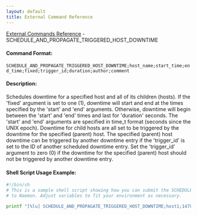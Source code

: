```yaml
---
layout: default
title: External Command Reference
---
```


<!--
************************************************
* AUTO GENERATED PAGE - USE ./update SCRIPT
************************************************
-->

<span class="glyphicon glyphicon-arrow-up"></span><a href="index.html"> External Commands Reference</a> - SCHEDULE_AND_PROPAGATE_TRIGGERED_HOST_DOWNTIME<br>


#### Command Format:

`SCHEDULE_AND_PROPAGATE_TRIGGERED_HOST_DOWNTIME;host_name;start_time;end_time;fixed;trigger_id;duration;author;comment`

#### Description:

Schedules downtime for a specified host and all of its children (hosts). If the 'fixed' argument is set to one (1), downtime will start and end at the times specified by the 'start' and 'end' arguments. Otherwise, downtime will begin between the 'start' and 'end' times and last for 'duration' seconds. The 'start' and 'end' arguments are specified in time_t format (seconds since the UNIX epoch). Downtime for child hosts are all set to be triggered by the downtime for the specified (parent) host. The specified (parent) host downtime can be triggered by another downtime entry if the 'trigger_id' is set to the ID of another scheduled downtime entry. Set the 'trigger_id' argument to zero (0) if the downtime for the specified (parent) host should not be triggered by another downtime entry.

#### Shell Script Usage Example:

```sh
#!/bin/sh
# This is a sample shell script showing how you can submit the SCHEDULE_AND_PROPAGATE_TRIGGERED_HOST_DOWNTIME command
# to Naemon. Adjust variables to fit your environment as necessary.

printf "[%lu] SCHEDULE_AND_PROPAGATE_TRIGGERED_HOST_DOWNTIME;host1;1478648441;1478638441;1;0;3600;naemonadmin;This is an example comment.\n" `date +%s` > /var/lib/naemon/naemon.cmd
```



